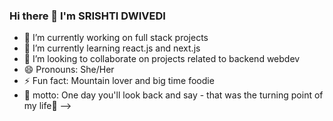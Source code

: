 ### Hi there 👋 I'm SRISHTI DWIVEDI


- 🔭 I’m currently working on full stack projects
- 🌱 I’m currently learning react.js and next.js
- 👯 I’m looking to collaborate on projects related to backend webdev
- 😄 Pronouns: She/Her
- ⚡ Fun fact: Mountain lover and big time foodie
- 🦄 motto: One day you'll look back and say - that was the turning point of my life💙
-->
